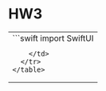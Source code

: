 <h1>HW3</h1>
<table>
  <tr>
    <td>
```swift
      import SwiftUI
      
```
    </td>
  </tr>
</table>
